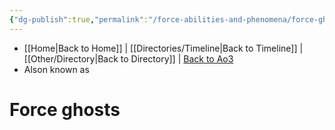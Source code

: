 ```yaml
---
{"dg-publish":true,"permalink":"/force-abilities-and-phenomena/force-ghosts/","tags":["galacticsenate imperialsenate","resistance firstorder","sith jedi","forcepower"]}
---
```


- [[Home\|Back to Home]] | [[Directories/Timeline\|Back to Timeline]] | [[Other/Directory\|Back to Directory]] | [Back to Ao3](https://archiveofourown.org/works/19334440/chapters/45992584)
- Alson known as 

# Force ghosts


